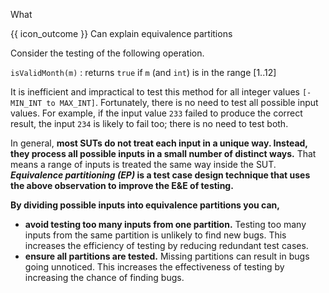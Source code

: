 <span id="title">What</span>

<span id="prereqs"></span>

<span id="outcomes">{{ icon_outcome }} Can explain equivalence partitions</span>

<div id="body">

Consider the testing of the following operation.

<box>

<div id="isValidMonth">

`isValidMonth(m)` : returns `true` if `m` (and `int`) is in the range [1..12]
</div>
</box>

It is inefficient and impractical to test this method for all integer values `[-MIN_INT to MAX_INT]`.  Fortunately, there is no need to test all possible input values. For example, if the input value `233` failed to produce the correct result, the input `234` is likely to fail too; there is no need to test both.

In general, **most SUTs do not treat each input in a unique way. Instead, they process all possible inputs in a small number of distinct ways.** That means a range of inputs is treated the same way inside the SUT.
**_Equivalence partitioning (EP)_ is a test case design technique that uses the above observation to improve the E&E of testing.**

<box type="definition" seamless>
  <include src="../../../common/definitions.md#def-equivalence-partition" />
</box>

**By dividing possible inputs into equivalence partitions you can,**
* **avoid testing too many inputs from one partition.** Testing too many inputs from the same partition is unlikely to find new bugs. This increases the efficiency of testing by reducing redundant test cases.
* **ensure all partitions are tested.** Missing partitions can result in bugs going unnoticed. This increases the effectiveness of testing by increasing the chance of finding bugs.

</div>

<div id="extras">
</div>
